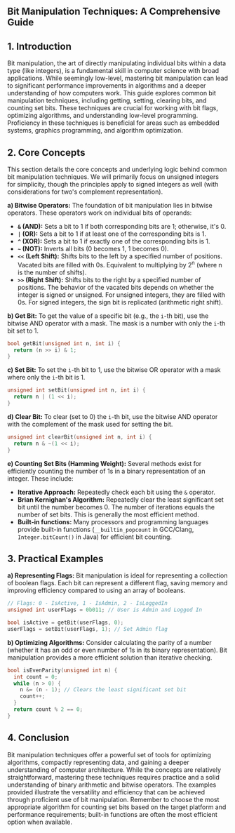 ## Bit Manipulation Techniques: A Comprehensive Guide

## 1. Introduction

Bit manipulation, the art of directly manipulating individual bits within a data type (like integers), is a fundamental skill in computer science with broad applications.  While seemingly low-level, mastering bit manipulation can lead to significant performance improvements in algorithms and a deeper understanding of how computers work. This guide explores common bit manipulation techniques, including getting, setting, clearing bits, and counting set bits. These techniques are crucial for working with bit flags, optimizing algorithms, and understanding low-level programming.  Proficiency in these techniques is beneficial for areas such as embedded systems, graphics programming, and algorithm optimization.


## 2. Core Concepts

This section details the core concepts and underlying logic behind common bit manipulation techniques. We will primarily focus on unsigned integers for simplicity, though the principles apply to signed integers as well (with considerations for two's complement representation).

**a) Bitwise Operators:** The foundation of bit manipulation lies in bitwise operators.  These operators work on individual bits of operands:

* **`&` (AND):**  Sets a bit to 1 if both corresponding bits are 1; otherwise, it's 0.
* **`|` (OR):** Sets a bit to 1 if at least one of the corresponding bits is 1.
* **`^` (XOR):** Sets a bit to 1 if exactly one of the corresponding bits is 1.
* **`~` (NOT):** Inverts all bits (0 becomes 1, 1 becomes 0).
* **`<<` (Left Shift):** Shifts bits to the left by a specified number of positions.  Vacated bits are filled with 0s.  Equivalent to multiplying by 2<sup>n</sup> (where n is the number of shifts).
* **`>>` (Right Shift):** Shifts bits to the right by a specified number of positions. The behavior of the vacated bits depends on whether the integer is signed or unsigned.  For unsigned integers, they are filled with 0s. For signed integers, the sign bit is replicated (arithmetic right shift).


**b) Get Bit:** To get the value of a specific bit (e.g., the `i`-th bit), use the bitwise AND operator with a mask.  The mask is a number with only the `i`-th bit set to 1.

```c++
bool getBit(unsigned int n, int i) {
  return (n >> i) & 1;
}
```

**c) Set Bit:** To set the `i`-th bit to 1, use the bitwise OR operator with a mask where only the `i`-th bit is 1.

```c++
unsigned int setBit(unsigned int n, int i) {
  return n | (1 << i);
}
```

**d) Clear Bit:** To clear (set to 0) the `i`-th bit, use the bitwise AND operator with the complement of the mask used for setting the bit.

```c++
unsigned int clearBit(unsigned int n, int i) {
  return n & ~(1 << i);
}
```

**e) Counting Set Bits (Hamming Weight):**  Several methods exist for efficiently counting the number of 1s in a binary representation of an integer.  These include:

* **Iterative Approach:**  Repeatedly check each bit using the `&` operator.
* **Brian Kernighan's Algorithm:**  Repeatedly clear the least significant set bit until the number becomes 0.  The number of iterations equals the number of set bits. This is generally the most efficient method.
* **Built-in functions:** Many processors and programming languages provide built-in functions (`__builtin_popcount` in GCC/Clang, `Integer.bitCount()` in Java) for efficient bit counting.


## 3. Practical Examples

**a) Representing Flags:**  Bit manipulation is ideal for representing a collection of boolean flags. Each bit can represent a different flag, saving memory and improving efficiency compared to using an array of booleans.

```c++
// Flags: 0 - IsActive, 1 - IsAdmin, 2 - IsLoggedIn
unsigned int userFlags = 0b011; // User is Admin and Logged In

bool isActive = getBit(userFlags, 0);
userFlags = setBit(userFlags, 1); // Set Admin flag
```


**b) Optimizing Algorithms:**  Consider calculating the parity of a number (whether it has an odd or even number of 1s in its binary representation). Bit manipulation provides a more efficient solution than iterative checking.

```c++
bool isEvenParity(unsigned int n) {
  int count = 0;
  while (n > 0) {
    n &= (n - 1); // Clears the least significant set bit
    count++;
  }
  return count % 2 == 0;
}
```


## 4. Conclusion

Bit manipulation techniques offer a powerful set of tools for optimizing algorithms, compactly representing data, and gaining a deeper understanding of computer architecture.  While the concepts are relatively straightforward, mastering these techniques requires practice and a solid understanding of binary arithmetic and bitwise operators.  The examples provided illustrate the versatility and efficiency that can be achieved through proficient use of bit manipulation.  Remember to choose the most appropriate algorithm for counting set bits based on the target platform and performance requirements; built-in functions are often the most efficient option when available.